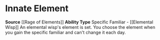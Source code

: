 ﻿---
ability_type: Specific Familiar - Elemental Wisp
actions: null
frequency: null
id: '99'
name: Innate Element
rarity: Common
requirement: null
source: '[[DATABASE/source/Rage of Elements|Rage of Elements]]'
trait: null
type: Familiar Ability

---
# Innate Element

**Source** [[Rage of Elements]]
**Ability Type** Specific Familiar - [[Elemental Wisp]]
An elemental wisp's element is set. You choose the element when you gain the specific familiar and can't change it each day.